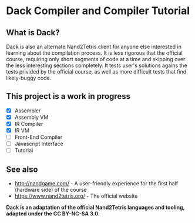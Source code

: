 # Dack Compiler and Compiler Tutorial

## What is Dack?

Dack is also an alternate Nand2Tetris client for anyone else interested in learning about
the compilation process. It is less rigorous that the official course, requiring only
short segments of code at a time and skipping over the less interesting sections completely.
It tests user's solutions agains the tests privided by the official course, as well as
more difficult tests that find likely-buggy code.

## This project is a work in progress

- [x] Assembler
- [x] Assembly VM
- [x] IR Compiler
- [x] IR VM
- [ ] Front-End Compiler
- [ ] Javascript Interface
- [ ] Tutorial

## See also

* http://nandgame.com/ - A user-friendly experience for the first half (hardware side) of the course
* https://www.nand2tetris.org/ - The official website

**Dack is an adaptation of the official Nand2Tetris languages and tooling, adapted under the CC BY-NC-SA 3.0.**

